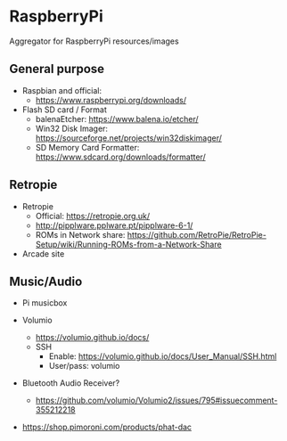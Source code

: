 # RaspberryPi
Aggregator for RaspberryPi resources/images


## General purpose
- Raspbian and official: 
  - https://www.raspberrypi.org/downloads/
- Flash SD card / Format
  - balenaEtcher: https://www.balena.io/etcher/
  - Win32 Disk Imager: https://sourceforge.net/projects/win32diskimager/
  - SD Memory Card Formatter: https://www.sdcard.org/downloads/formatter/

## Retropie
- Retropie
  - Official: https://retropie.org.uk/
  - http://pipplware.pplware.pt/pipplware-6-1/
  - ROMs in Network share: https://github.com/RetroPie/RetroPie-Setup/wiki/Running-ROMs-from-a-Network-Share
- Arcade site

## Music/Audio
- Pi musicbox

- Volumio
  - https://volumio.github.io/docs/
  - SSH
    - Enable: https://volumio.github.io/docs/User_Manual/SSH.html
    - User/pass: volumio
        
- Bluetooth Audio Receiver?
  - https://github.com/volumio/Volumio2/issues/795#issuecomment-355212218
  
- https://shop.pimoroni.com/products/phat-dac


